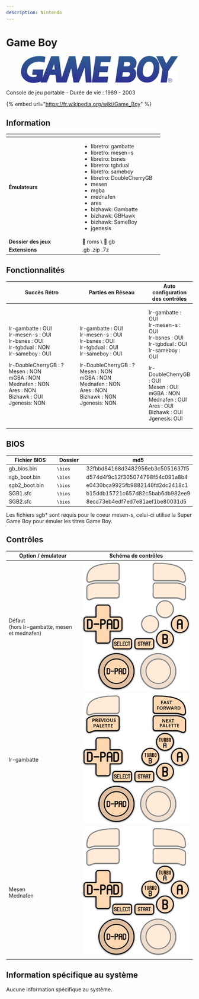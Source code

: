 ```yaml
---
description: Nintendo
---
```


# Game Boy

<div align="left"><figure><img src="https://raw.githubusercontent.com/fabricecaruso/es-theme-carbon/5149a33eed46b2af638b06119397d4023b75131f/art/logos/gb.svg" alt=""><figcaption></figcaption></figure></div>

Console de jeu portable - Durée de vie : 1989 - 2003

{% embed url="https://fr.wikipedia.org/wiki/Game_Boy" %}

## Information

<table data-header-hidden><thead><tr><th width="184"></th><th></th><th data-hidden></th></tr></thead><tbody><tr><td><strong>Émulateurs</strong></td><td><ul><li>libretro: gambatte</li><li>libretro: mesen-s</li><li>libretro: bsnes</li><li>libretro: tgbdual</li><li>libretro: sameboy</li><li>libretro: DoubleCherryGB</li><li>mesen</li><li>mgba</li><li>mednafen</li><li>ares</li><li>bizhawk: Gambatte</li><li>bizhawk: GBHawk</li><li>bizhawk: SameBoy</li><li>jgenesis</li></ul></td><td></td></tr><tr><td><strong>Dossier des jeux</strong></td><td><span data-gb-custom-inline data-tag="emoji" data-code="1f4c1">📁</span> roms \ <span data-gb-custom-inline data-tag="emoji" data-code="1f4c2">📂</span> gb</td><td></td></tr><tr><td><strong>Extensions</strong></td><td>.gb .zip .7z</td><td></td></tr></tbody></table>

## Fonctionnalités

<table><thead><tr><th width="256">Succès Rétro</th><th width="243">Parties en Réseau</th><th>Auto configuration des contrôles</th></tr></thead><tbody><tr><td><p>lr-gambatte : OUI<br>lr-mesen-s : OUI<br>lr-bsnes : OUI<br>lr-tgbdual : NON<br>lr-sameboy : OUI</p><p>lr-DoubleCherryGB : ?<br>Mesen : NON<br>mGBA : NON<br>Mednafen : NON<br>Ares : NON<br>Bizhawk : OUI<br>Jgenesis: NON</p></td><td><p>lr-gambatte : OUI<br>lr-mesen-s : OUI<br>lr-bsnes : OUI<br>lr-tgbdual : OUI<br>lr-sameboy : OUI</p><p>lr-DoubleCherryGB : ?<br>Mesen : NON<br>mGBA : NON<br>Mednafen : NON<br>Ares : NON<br>Bizhawk : NON<br>Jgenesis: NON</p></td><td><p>lr-gambatte : OUI<br>lr-mesen-s : OUI<br>lr-bsnes : OUI<br>lr-tgbdual : OUI<br>lr-sameboy : OUI</p><p>lr-DoubleCherryGB : OUI<br>Mesen : OUI<br>mGBA : NON<br>Mednafen : OUI<br>Ares : OUI<br>Bizhawk : OUI<br>Jgenesis: OUI</p></td></tr></tbody></table>

## BIOS

<table><thead><tr><th width="187">Fichier BIOS</th><th width="108">Dossier</th><th>md5</th></tr></thead><tbody><tr><td>gb_bios.bin</td><td><code>\bios</code></td><td>32fbbd84168d3482956eb3c5051637f5</td></tr><tr><td>sgb_boot.bin</td><td><code>\bios</code></td><td>d574d4f9c12f305074798f54c091a8b4</td></tr><tr><td>sgb2_boot.bin</td><td><code>\bios</code></td><td>e0430bca9925fb9882148fd2dc2418c1</td></tr><tr><td>SGB1.sfc</td><td><code>\bios</code></td><td>b15ddb15721c657d82c5bab6db982ee9</td></tr><tr><td>SGB2.sfc</td><td><code>\bios</code></td><td>8ecd73eb4edf7ed7e81aef1be80031d5</td></tr></tbody></table>

Les fichiers sgb\* sont requis pour le coeur mesen-s, celui-ci utilise la Super Game Boy pour émuler les titres Game Boy.

## Contrôles

| Option / émulateur                                     | Schéma de contrôles                                                                                                                      |
| ------------------------------------------------------ | ---------------------------------------------------------------------------------------------------------------------------------------- |
| <p>Défaut<br>(hors lr-gambatte, mesen et mednafen)</p> | <img src="https://github.com/RetroBat-Official/retrobat-tattoos/blob/main/default/gb.png?raw=true" alt="" data-size="original">          |
| lr-gambatte                                            | <img src="https://github.com/RetroBat-Official/retrobat-tattoos/blob/main/default/gb_gambatte.png?raw=true" alt="" data-size="original"> |
| <p>Mesen<br>Mednafen</p>                               | <img src="https://github.com/RetroBat-Official/retrobat-tattoos/blob/main/default/gb_turbo.png?raw=true" alt="" data-size="original">    |

## Information spécifique au système

Aucune information spécifique au système.
